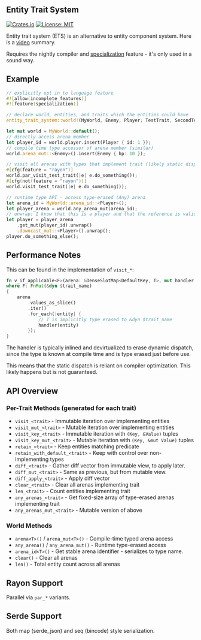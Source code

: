 ## Entity Trait System

[![Crates.io](https://img.shields.io/crates/v/entity-trait-system.svg)](https://crates.io/crates/entity-trait-system)
[![License: MIT](https://img.shields.io/badge/License-MIT-yellow.svg)](https://opensource.org/licenses/MIT)

Entity trait system (ETS) is an alternative to entity component system. Here is
a [video](https://youtu.be/AezHJdwDfW0) summary.

Requires the nightly compiler and
[specialization](https://std-dev-guide.rust-lang.org/policy/specialization.html)
feature - it's only used in a sound way.

## Example

```rs
// explicitly opt in to language feature
#![allow(incomplete_features)]
#![feature(specialization)]

// declare world, entities, and traits which the entities could have
entity_trait_system::world!(MyWorld, Enemy, Player; TestTrait, SecondTestTrait);

let mut world = MyWorld::default();
// directly access arena member
let player_id = world.player.insert(Player { id: 1 });
// compile time type accessor of arena member (similar)
world.arena_mut::<Enemy>().insert(Enemy { hp: 10 });

// visit all arenas with types that implement trait (likely static dispatch)
#[cfg(feature = "rayon")]
world.par_visit_test_trait(|e| e.do_something());
#[cfg(not(feature = "rayon"))]
world.visit_test_trait(|e| e.do_something());

// runtime type API - access type-erased (Any) arena
let arena_id = MyWorld::arena_id::<Player>();
let player_arena = world.any_arena_mut(arena_id);
// unwrap: I know that this is a player and that the reference is valid
let player = player_arena
    .get_mut(player_id).unwrap()
    .downcast_mut::<Player>().unwrap();
player.do_something_else();
```

## Performance Notes

This can be found in the implementation of `visit_*`:

```rust
fn v_if_applicable<F>(arena: &DenseSlotMap<DefaultKey, T>, mut handler: F)
where F: FnMut(&dyn $trait_name)
{
    arena
        .values_as_slice()
        .iter()
        .for_each(|entity| {
            // T is implicitly type erased to &dyn $trait_name
            handler(entity)
        }); 
}
```

The handler is typically inlined and devirtualized to erase dynamic dispatch,
since the type is known at compile time and is type erased just before use.

This means that the static dispatch is reliant on compiler optimization. This
likely happens but is not guaranteed.

## API Overview

### Per-Trait Methods (generated for each trait)
- `visit_<trait>` - Immutable iteration over implementing entities
- `visit_mut_<trait>` - Mutable iteration over implementing entities
- `visit_key_<trait>` - Immutable iteration with `(Key, &Value)` tuples
- `visit_key_mut_<trait>` - Mutable iteration with `(Key, &mut Value)` tuples
- `retain_<trait>` - Keep entities matching predicate
- `retain_with_default_<trait>` - Keep with control over non-implementing types
- `diff_<trait>` - Gather diff vector from immutable view, to apply later.
- `diff_mut_<trait>` - Same as previous, but from mutable view.
- `diff_apply_<trait>` - Apply diff vector
- `clear_<trait>` - Clear all arenas implementing trait
- `len_<trait>` - Count entities implementing trait
- `any_arenas_<trait>` - Get fixed-size array of type-erased arenas implementing trait
- `any_arenas_mut_<trait>` - Mutable version of above

### World Methods
- `arena<T>()` / `arena_mut<T>()` - Compile-time typed arena access
- `any_arena()` / `any_arena_mut()` - Runtime type-erased access
- `arena_id<T>()` - Get stable arena identifier - serializes to type name.
- `clear()` - Clear all arenas
- `len()` - Total entity count across all arenas

## Rayon Support
Parallel via `par_*` variants.

## Serde Support
Both map (serde_json) and seq (bincode) style serialization.
